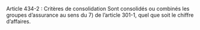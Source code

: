 Article 434-2 : Critères de consolidation
Sont consolidés ou combinés les groupes d’assurance au sens du 7) de l’article 301-1, quel que soit le chiffre d’affaires.